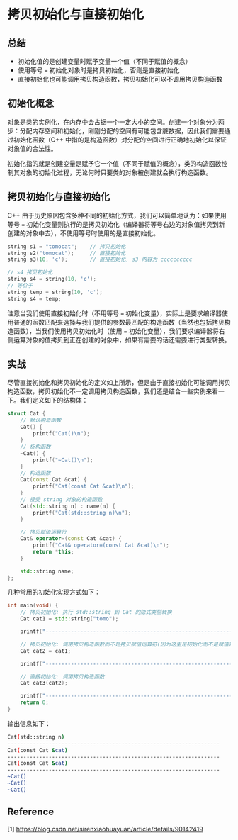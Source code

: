 # 拷贝初始化与直接初始化

## 总结

* 初始化值的是创建变量时赋予变量一个值（不同于赋值的概念）
* 使用等号 `=` 初始化对象时是拷贝初始化，否则是直接初始化
* 直接初始化也可能调用拷贝构造函数，拷贝初始化可以不调用拷贝构造函数

## 初始化概念

对象是类的实例化，在内存中会占据一个一定大小的空间。创建一个对象分为两步：分配内存空间和初始化，刚刚分配的空间有可能包含脏数据，因此我们需要通过初始化函数（C++ 中指的是构造函数）对分配的空间进行正确地初始化以保证对象值的合法性。

初始化指的就是创建变量是赋予它一个值（不同于赋值的概念），类的构造函数控制其对象的初始化过程，无论何时只要类的对象被创建就会执行构造函数。

## 拷贝初始化与直接初始化

C++ 由于历史原因包含多种不同的初始化方式，我们可以简单地认为：如果使用等号 `=` 初始化变量则执行的是拷贝初始化（编译器将等号右边的对象值拷贝到新创建的对象中去），不使用等号时使用的是直接初始化。

```c++
string s1 = "tomocat";    // 拷贝初始化
string s2("tomocat");     // 直接初始化
string s3(10, 'c');       // 直接初始化, s3 内容为 cccccccccc

// s4 拷贝初始化
string s4 = string(10, 'c');
// 等价于
string temp = string(10, 'c');
string s4 = temp;
```

注意当我们使用直接初始化时（不用等号 `=` 初始化变量），实际上是要求编译器使用普通的函数匹配来选择与我们提供的参数最匹配的构造函数（当然也包括拷贝构造函数），当我们使用拷贝初始化时（使用 `=` 初始化变量），我们要求编译器将右侧运算对象的值拷贝到正在创建的对象中，如果有需要的话还需要进行类型转换。

## 实战

尽管直接初始化和拷贝初始化的定义如上所示，但是由于直接初始化可能调用拷贝构造函数，拷贝初始化不一定调用拷贝构造函数，我们还是结合一些实例来看一下。我们定义如下的结构体：

```c++
struct Cat {
    // 默认构造函数
    Cat() {
        printf("Cat()\n");
    }
    // 析构函数
    ~Cat() {
        printf("~Cat()\n");
    }
    // 构造函数
    Cat(const Cat &cat) {
        printf("Cat(const Cat &cat)\n");
    }
    // 接受 string 对象的构造函数
    Cat(std::string n) : name(n) {
        printf("Cat(std::string n)\n");
    }

    // 拷贝赋值运算符
    Cat& operator=(const Cat &cat) {
        printf("Cat& operator=(const Cat &cat)\n");
        return *this;
    }

    std::string name;
};
```

几种常用的初始化实现方式如下：

```c++
int main(void) {
    // 拷贝初始化: 执行 std::string 到 Cat 的隐式类型转换
    Cat cat1 = std::string("tomo");

    printf("-------------------------------------------------------------------\n");

    // 拷贝初始化: 调用拷贝构造函数而不是拷贝赋值运算符(因为这里是初始化而不是赋值)
    Cat cat2 = cat1;

    printf("-------------------------------------------------------------------\n");

    // 直接初始化: 调用拷贝构造函数
    Cat cat3(cat2);

    printf("-------------------------------------------------------------------\n");
    return 0;
}
```

输出信息如下：

```bash
Cat(std::string n)
-------------------------------------------------------------------
Cat(const Cat &cat)
-------------------------------------------------------------------
Cat(const Cat &cat)
-------------------------------------------------------------------
~Cat()
~Cat()
~Cat()
```

## Reference

[1] <https://blog.csdn.net/sirenxiaohuayuan/article/details/90142419>
